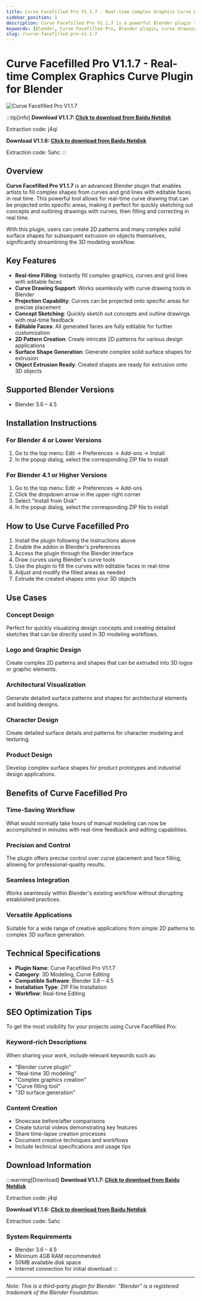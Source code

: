 ```yaml
---
title: Curve Facefilled Pro V1.1.7 - Real-time Complex Graphics Curve Plugin for Blender
sidebar_position: 1
description: Curve Facefilled Pro V1.1.7 is a powerful Blender plugin that allows real-time filling of complex graphics, curves and grid lines with editable faces. Create 2D patterns and complex solid surface shapes for extrusion.
keywords: [Blender, Curve Facefilled Pro, Blender plugin, curve drawing, real-time editing, 3D modeling, graphic design]
slug: /curve-facefilled-pro-v1-1-7
---
```

<!--Above is frontmatter Part-generate depend on content meet Google Seo, you need to balance automation efficiency with Google’s core ranking factors—especially E-E-A-T (Experience, Expertise, Authoritativeness, Trustworthiness), -->

<!--First Part-This is Title -->
# Curve Facefilled Pro V1.1.7 - Real-time Complex Graphics Curve Plugin for Blender

<!--Second Part-This is First Banner -->
![Curve Facefilled Pro V1.1.7](https://www.gfxcamp.com/wp-content/uploads/2025/02/Curve-Facefilled.jpg)

:::tip[info]
**Download V1.1.7: [Click to download from Baidu Netdisk](https://pan.baidu.com/s/1MBqwHgxnPKKCS8qqvsfb3A?pwd=j4qi)**

Extraction code: j4qi

**Download V1.1.6: [Click to download from Baidu Netdisk](https://pan.baidu.com/s/1p3ZFWk2AdrxnWfFm29lMLQ?pwd=5ahc)**

Extraction code: 5ahc
:::

## Overview

**Curve Facefilled Pro V1.1.7** is an advanced Blender plugin that enables artists to fill complex shapes from curves and grid lines with editable faces in real time. This powerful tool allows for real-time curve drawing that can be projected onto specific areas, making it perfect for quickly sketching out concepts and outlining drawings with curves, then filling and correcting in real time.

With this plugin, users can create 2D patterns and many complex solid surface shapes for subsequent extrusion on objects themselves, significantly streamlining the 3D modeling workflow.

## Key Features

- **Real-time Filling**: Instantly fill complex graphics, curves and grid lines with editable faces
- **Curve Drawing Support**: Works seamlessly with curve drawing tools in Blender
- **Projection Capability**: Curves can be projected onto specific areas for precise placement
- **Concept Sketching**: Quickly sketch out concepts and outline drawings with real-time feedback
- **Editable Faces**: All generated faces are fully editable for further customization
- **2D Pattern Creation**: Create intricate 2D patterns for various design applications
- **Surface Shape Generation**: Generate complex solid surface shapes for extrusion
- **Object Extrusion Ready**: Created shapes are ready for extrusion onto 3D objects

## Supported Blender Versions

- Blender 3.6 – 4.5

## Installation Instructions

### For Blender 4 or Lower Versions
1. Go to the top menu: Edit → Preferences → Add-ons → Install
2. In the popup dialog, select the corresponding ZIP file to install

### For Blender 4.1 or Higher Versions
1. Go to the top menu: Edit → Preferences → Add-ons
2. Click the dropdown arrow in the upper right corner
3. Select "Install from Disk"
4. In the popup dialog, select the corresponding ZIP file to install

## How to Use Curve Facefilled Pro

1. Install the plugin following the instructions above
2. Enable the addon in Blender's preferences
3. Access the plugin through the Blender interface
4. Draw curves using Blender's curve tools
5. Use the plugin to fill the curves with editable faces in real-time
6. Adjust and modify the filled areas as needed
7. Extrude the created shapes onto your 3D objects

## Use Cases

### Concept Design
Perfect for quickly visualizing design concepts and creating detailed sketches that can be directly used in 3D modeling workflows.

### Logo and Graphic Design
Create complex 2D patterns and shapes that can be extruded into 3D logos or graphic elements.

### Architectural Visualization
Generate detailed surface patterns and shapes for architectural elements and building designs.

### Character Design
Create detailed surface details and patterns for character modeling and texturing.

### Product Design
Develop complex surface shapes for product prototypes and industrial design applications.

## Benefits of Curve Facefilled Pro

### Time-Saving Workflow
What would normally take hours of manual modeling can now be accomplished in minutes with real-time feedback and editing capabilities.

### Precision and Control
The plugin offers precise control over curve placement and face filling, allowing for professional-quality results.

### Seamless Integration
Works seamlessly within Blender's existing workflow without disrupting established practices.

### Versatile Applications
Suitable for a wide range of creative applications from simple 2D patterns to complex 3D surface generation.

## Technical Specifications

- **Plugin Name**: Curve Facefilled Pro V1.1.7
- **Category**: 3D Modeling, Curve Editing
- **Compatible Software**: Blender 3.6 – 4.5
- **Installation Type**: ZIP File Installation
- **Workflow**: Real-time Editing

## SEO Optimization Tips

To get the most visibility for your projects using Curve Facefilled Pro:

### Keyword-rich Descriptions
When sharing your work, include relevant keywords such as:
- "Blender curve plugin"
- "Real-time 3D modeling"
- "Complex graphics creation"
- "Curve filling tool"
- "3D surface generation"

### Content Creation
- Showcase before/after comparisons
- Create tutorial videos demonstrating key features
- Share time-lapse creation processes
- Document creative techniques and workflows
- Include technical specifications and usage tips

<!-- The Last Part-Download -->
## Download Information
:::warning[Download]
**Download V1.1.7: [Click to download from Baidu Netdisk](https://pan.baidu.com/s/1MBqwHgxnPKKCS8qqvsfb3A?pwd=j4qi)**

Extraction code: j4qi

**Download V1.1.6: [Click to download from Baidu Netdisk](https://pan.baidu.com/s/1p3ZFWk2AdrxnWfFm29lMLQ?pwd=5ahc)**

Extraction code: 5ahc

### System Requirements
- Blender 3.6 – 4.5
- Minimum 4GB RAM recommended
- 50MB available disk space
- Internet connection for initial download
:::

---

*Note: This is a third-party plugin for Blender. "Blender" is a registered trademark of the Blender Foundation.*
